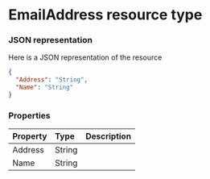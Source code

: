 # EmailAddress resource type



### JSON representation

Here is a JSON representation of the resource

```json
{
  "Address": "String",
  "Name": "String"
}

```
### Properties
| Property	   | Type	|Description|
|:---------------|:--------|:----------|
|Address|String||
|Name|String||

<!-- uuid: fb81403b-8c74-4ecf-91d9-24ea4543428a\n2015-10-09 15:15:44 UTC -->
